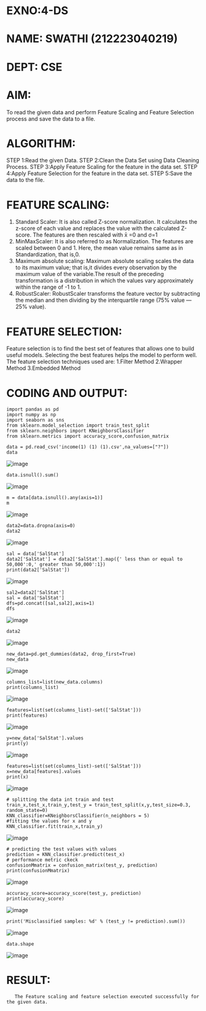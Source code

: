 # EXNO:4-DS

# NAME: SWATHI (212223040219)
# DEPT: CSE
# AIM:
To read the given data and perform Feature Scaling and Feature Selection process and save the
data to a file.

# ALGORITHM:
STEP 1:Read the given Data.
STEP 2:Clean the Data Set using Data Cleaning Process.
STEP 3:Apply Feature Scaling for the feature in the data set.
STEP 4:Apply Feature Selection for the feature in the data set.
STEP 5:Save the data to the file.

# FEATURE SCALING:
1. Standard Scaler: It is also called Z-score normalization. It calculates the z-score of each value and replaces the value with the calculated Z-score. The features are then rescaled with x̄ =0 and σ=1
2. MinMaxScaler: It is also referred to as Normalization. The features are scaled between 0 and 1. Here, the mean value remains same as in Standardization, that is,0.
3. Maximum absolute scaling: Maximum absolute scaling scales the data to its maximum value; that is,it divides every observation by the maximum value of the variable.The result of the preceding transformation is a distribution in which the values vary approximately within the range of -1 to 1.
4. RobustScaler: RobustScaler transforms the feature vector by subtracting the median and then dividing by the interquartile range (75% value — 25% value).

# FEATURE SELECTION:
Feature selection is to find the best set of features that allows one to build useful models. Selecting the best features helps the model to perform well.
The feature selection techniques used are:
1.Filter Method
2.Wrapper Method
3.Embedded Method

# CODING AND OUTPUT:
```
import pandas as pd
import numpy as np
import seaborn as sns
from sklearn.model_selection import train_test_split
from sklearn.neighbors import KNeighborsClassifier
from sklearn.metrics import accuracy_score,confusion_matrix
```

```
data = pd.read_csv('income(1) (1) (1).csv',na_values=["?"])
data
```


![image](https://github.com/user-attachments/assets/0d1b73dc-6ca3-4564-80e6-3756f69b5685)



```
data.isnull().sum()
```

![image](https://github.com/user-attachments/assets/7d8ce515-feae-4e3e-b198-9d3cd14d6af5)


```
m = data[data.isnull().any(axis=1)]
m
```

![image](https://github.com/user-attachments/assets/51be0af9-fb19-4fa1-9a64-36768c090642)

```
data2=data.dropna(axis=0)
data2
```


![image](https://github.com/user-attachments/assets/a07a9b96-7310-43e0-85a5-f9b14f0c10dc)

```
sal = data['SalStat']
data2['SalStat'] = data2['SalStat'].map({' less than or equal to 50,000':0,' greater than 50,000':1})
print(data2['SalStat'])
```

![image](https://github.com/user-attachments/assets/b7a9bc35-7371-47a0-9310-2bbfb6e60b93)

```
sal2=data2['SalStat']
sal = data['SalStat']
dfs=pd.concat([sal,sal2],axis=1)
dfs
```

![image](https://github.com/user-attachments/assets/8644b554-0fb8-4c9b-b52d-93f3ccdc5e0c)


```
data2
```

![image](https://github.com/user-attachments/assets/88df1e07-14a2-4e3e-b23c-47cd05124c55)


```
new_data=pd.get_dummies(data2, drop_first=True)
new_data
```

![image](https://github.com/user-attachments/assets/f05fc2bd-ff2f-4b6e-a67c-78abba27de79)

```
columns_list=list(new_data.columns)
print(columns_list)
```
![image](https://github.com/user-attachments/assets/ef58fee0-5e1d-4341-b9fc-c14d691f8063)


```
features=list(set(columns_list)-set(['SalStat']))
print(features)
```

![image](https://github.com/user-attachments/assets/e53ab964-690d-40e0-8da7-613ee3683b8e)


```
y=new_data['SalStat'].values
print(y)
```

![image](https://github.com/user-attachments/assets/41e7c6dd-05ec-4756-9a48-07d1bc74b9a4)

```
features=list(set(columns_list)-set(['SalStat']))
x=new_data[features].values
print(x)
```

![image](https://github.com/user-attachments/assets/cc104885-55c7-49bf-9ed0-c0973cb5e8e6)

```
# splitting the data int train and test
train_x,test_x,train_y,test_y = train_test_split(x,y,test_size=0.3, random_state=0)
KNN_classifier=KNeighborsClassifier(n_neighbors = 5)
#fitting the values for x and y
KNN_classifier.fit(train_x,train_y)
```

![image](https://github.com/user-attachments/assets/01aea97f-1b1e-4233-b595-99f7d362b5a6)

```
# predicting the test values with values
prediction = KNN_classifier.predict(test_x)
# performance metric ckeck
confusionMmatrix = confusion_matrix(test_y, prediction)
print(confusionMmatrix)
```

![image](https://github.com/user-attachments/assets/21b02fc7-04bf-4525-8fbc-ed5bf5e73996)

```
accuracy_score=accuracy_score(test_y, prediction)
print(accuracy_score)
```

![image](https://github.com/user-attachments/assets/c410a188-3cfa-4314-8944-9040639dcebc)


```
print('Misclassified samples: %d' % (test_y != prediction).sum())
```

![image](https://github.com/user-attachments/assets/9daf6906-6b5a-477d-86c9-c23c142f5096)

```
data.shape
```

![image](https://github.com/user-attachments/assets/3dca7cdf-dbdb-4d64-8ebf-211a9f96e375)

# RESULT:
       The Feature scaling and feature selection executed successfully for the given data.
